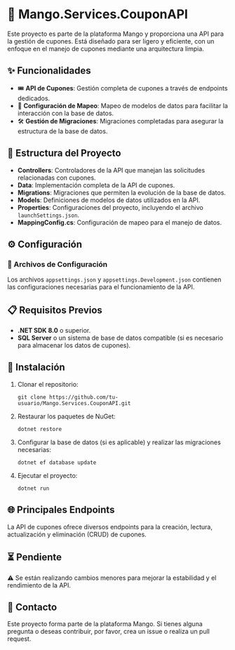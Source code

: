 

<h1>🍪 Mango.Services.CouponAPI</h1>

<p>Este proyecto es parte de la plataforma Mango y proporciona una API para la gestión de cupones. Está diseñado para ser ligero y eficiente, con un enfoque en el manejo de cupones mediante una arquitectura limpia.</p>

<h2>✨ Funcionalidades</h2>
<ul>
    <li>🎟️ <strong>API de Cupones</strong>: Gestión completa de cupones a través de endpoints dedicados.</li>
    <li>🔄 <strong>Configuración de Mapeo</strong>: Mapeo de modelos de datos para facilitar la interacción con la base de datos.</li>
    <li>🛠️ <strong>Gestión de Migraciones</strong>: Migraciones completadas para asegurar la estructura de la base de datos.</li>
</ul>

<h2>📂 Estructura del Proyecto</h2>
<ul>
    <li><strong>Controllers</strong>: Controladores de la API que manejan las solicitudes relacionadas con cupones.</li>
    <li><strong>Data</strong>: Implementación completa de la API de cupones.</li>
    <li><strong>Migrations</strong>: Migraciones que permiten la evolución de la base de datos.</li>
    <li><strong>Models</strong>: Definiciones de modelos de datos utilizados en la API.</li>
    <li><strong>Properties</strong>: Configuraciones del proyecto, incluyendo el archivo <code>launchSettings.json</code>.</li>
    <li><strong>MappingConfig.cs</strong>: Configuración de mapeo para el manejo de datos.</li>
</ul>

<h2>⚙️ Configuración</h2>

<h3>🔑 Archivos de Configuración</h3>
<p>Los archivos <code>appsettings.json</code> y <code>appsettings.Development.json</code> contienen las configuraciones necesarias para el funcionamiento de la API.</p>

<h2>📋 Requisitos Previos</h2>
<ul>
    <li><strong>.NET SDK 8.0</strong> o superior.</li>
    <li><strong>SQL Server</strong> o un sistema de base de datos compatible (si es necesario para almacenar los datos de cupones).</li>
</ul>

<h2>🚀 Instalación</h2>
<ol>
    <li>Clonar el repositorio:
        <pre><code>git clone https://github.com/tu-usuario/Mango.Services.CouponAPI.git</code></pre>
    </li>
    <li>Restaurar los paquetes de NuGet:
        <pre><code>dotnet restore</code></pre>
    </li>
    <li>Configurar la base de datos (si es aplicable) y realizar las migraciones necesarias:
        <pre><code>dotnet ef database update</code></pre>
    </li>
    <li>Ejecutar el proyecto:
        <pre><code>dotnet run</code></pre>
    </li>
</ol>

<h2>🌐 Principales Endpoints</h2>
<p>La API de cupones ofrece diversos endpoints para la creación, lectura, actualización y eliminación (CRUD) de cupones.</p>

<h2>⏳ Pendiente</h2>
<p>⚠️ Se están realizando cambios menores para mejorar la estabilidad y el rendimiento de la API.</p>

<h2>💬 Contacto</h2>
<p>Este proyecto forma parte de la plataforma Mango. Si tienes alguna pregunta o deseas contribuir, por favor, crea un issue o realiza un pull request.</p>

</body>
</html>
